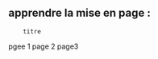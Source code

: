 apprendre la mise en page :
----------------------------------------------------
        titre

pgee 1              page 2                  page3